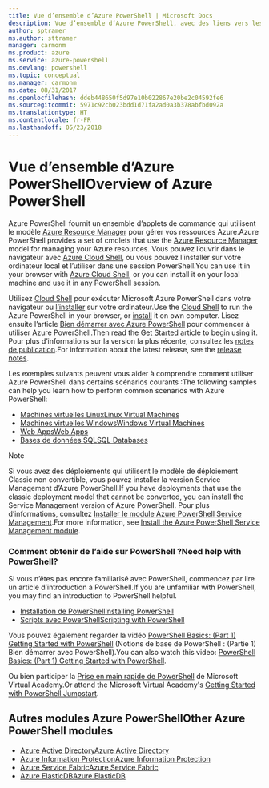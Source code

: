 ```yaml
---
title: Vue d’ensemble d’Azure PowerShell | Microsoft Docs
description: Vue d’ensemble d’Azure PowerShell, avec des liens vers les procédures d’installation et de configuration.
author: sptramer
ms.author: sttramer
manager: carmonm
ms.product: azure
ms.service: azure-powershell
ms.devlang: powershell
ms.topic: conceptual
ms.manager: carmonm
ms.date: 08/31/2017
ms.openlocfilehash: ddeb448650f5d97e10b022867e20be2c04592fe6
ms.sourcegitcommit: 5971c92cb023bdd1d71fa2ad0a3b378abfbd092a
ms.translationtype: HT
ms.contentlocale: fr-FR
ms.lasthandoff: 05/23/2018
---
```

# <a name="overview-of-azure-powershell"></a><span data-ttu-id="261f9-103">Vue d’ensemble d’Azure PowerShell</span><span class="sxs-lookup"><span data-stu-id="261f9-103">Overview of Azure PowerShell</span></span>

<span data-ttu-id="261f9-104">Azure PowerShell fournit un ensemble d’applets de commande qui utilisent le modèle [Azure Resource Manager](/azure/azure-resource-manager/resource-group-overview) pour gérer vos ressources Azure.</span><span class="sxs-lookup"><span data-stu-id="261f9-104">Azure PowerShell provides a set of cmdlets that use the [Azure Resource Manager](/azure/azure-resource-manager/resource-group-overview) model for managing your Azure resources.</span></span> <span data-ttu-id="261f9-105">Vous pouvez l’ouvrir dans le navigateur avec [Azure Cloud Shell](/azure/cloud-shell/overview), ou vous pouvez l’installer sur votre ordinateur local et l’utiliser dans une session PowerShell.</span><span class="sxs-lookup"><span data-stu-id="261f9-105">You can use it in your browser with [Azure Cloud Shell](/azure/cloud-shell/overview), or you can install it on your local machine and use it in any PowerShell session.</span></span>

<span data-ttu-id="261f9-106">Utilisez [Cloud Shell](/azure/cloud-shell/overview) pour exécuter Microsoft Azure PowerShell dans votre navigateur ou [l’installer](install-azurerm-ps.md) sur votre ordinateur.</span><span class="sxs-lookup"><span data-stu-id="261f9-106">Use the [Cloud Shell](/azure/cloud-shell/overview) to run the Azure PowerShell in your browser, or [install](install-azurerm-ps.md) it on own computer.</span></span> <span data-ttu-id="261f9-107">Lisez ensuite l’article [Bien démarrer avec Azure PowerShell](get-started-azureps.md) pour commencer à utiliser Azure PowerShell.</span><span class="sxs-lookup"><span data-stu-id="261f9-107">Then read the [Get Started](get-started-azureps.md) article to begin using it.</span></span> <span data-ttu-id="261f9-108">Pour plus d’informations sur la version la plus récente, consultez les [notes de publication](release-notes-azureps.md).</span><span class="sxs-lookup"><span data-stu-id="261f9-108">For information about the latest release, see the [release notes](release-notes-azureps.md).</span></span>

<span data-ttu-id="261f9-109">Les exemples suivants peuvent vous aider à comprendre comment utiliser Azure PowerShell dans certains scénarios courants :</span><span class="sxs-lookup"><span data-stu-id="261f9-109">The following samples can help you learn how to perform common scenarios with Azure PowerShell:</span></span>

* [<span data-ttu-id="261f9-110">Machines virtuelles Linux</span><span class="sxs-lookup"><span data-stu-id="261f9-110">Linux Virtual Machines</span></span>](/azure/virtual-machines/virtual-machines-linux-powershell-samples?toc=/powershell/azure/toc.json)
* [<span data-ttu-id="261f9-111">Machines virtuelles Windows</span><span class="sxs-lookup"><span data-stu-id="261f9-111">Windows Virtual Machines</span></span>](/azure/virtual-machines/virtual-machines-windows-powershell-samples?toc=/powershell/azure/toc.json)
* [<span data-ttu-id="261f9-112">Web Apps</span><span class="sxs-lookup"><span data-stu-id="261f9-112">Web Apps</span></span>](/azure/app-service-web/app-service-powershell-samples?toc=/powershell/azure/toc.json)
* [<span data-ttu-id="261f9-113">Bases de données SQL</span><span class="sxs-lookup"><span data-stu-id="261f9-113">SQL Databases</span></span>](/azure/sql-database/sql-database-powershell-samples?toc=/powershell/azure/toc.json)

> [!NOTE]
> <span data-ttu-id="261f9-114">Si vous avez des déploiements qui utilisent le modèle de déploiement Classic non convertible, vous pouvez installer la version Service Management d’Azure PowerShell.</span><span class="sxs-lookup"><span data-stu-id="261f9-114">If you have deployments that use the classic deployment model that cannot be converted, you can install the Service Management version of Azure PowerShell.</span></span> <span data-ttu-id="261f9-115">Pour plus d’informations, consultez [Installer le module Azure PowerShell Service Management](/powershell/azure/servicemanagement/install-azure-ps).</span><span class="sxs-lookup"><span data-stu-id="261f9-115">For more information, see [Install the Azure PowerShell Service Management module](/powershell/azure/servicemanagement/install-azure-ps).</span></span>


### <a name="need-help-with-powershell"></a><span data-ttu-id="261f9-116">Comment obtenir de l’aide sur PowerShell ?</span><span class="sxs-lookup"><span data-stu-id="261f9-116">Need help with PowerShell?</span></span>

<span data-ttu-id="261f9-117">Si vous n’êtes pas encore familiarisé avec PowerShell, commencez par lire un article d’introduction à PowerShell.</span><span class="sxs-lookup"><span data-stu-id="261f9-117">If you are unfamiliar with PowerShell, you may find an introduction to PowerShell helpful.</span></span>

* [<span data-ttu-id="261f9-118">Installation de PowerShell</span><span class="sxs-lookup"><span data-stu-id="261f9-118">Installing PowerShell</span></span>](/powershell/scripting/installing-windows-powershell)
* [<span data-ttu-id="261f9-119">Scripts avec PowerShell</span><span class="sxs-lookup"><span data-stu-id="261f9-119">Scripting with PowerShell</span></span>](/powershell/scripting/scripting-with-windows-powershell)

<span data-ttu-id="261f9-120">Vous pouvez également regarder la vidéo [PowerShell Basics: (Part 1) Getting Started with PowerShell](https://channel9.msdn.com/Blogs/Taste-of-Premier/PowerShellBasicsPart1) (Notions de base de PowerShell : (Partie 1) Bien démarrer avec PowerShell).</span><span class="sxs-lookup"><span data-stu-id="261f9-120">You can also watch this video: [PowerShell Basics: (Part 1) Getting Started with PowerShell](https://channel9.msdn.com/Blogs/Taste-of-Premier/PowerShellBasicsPart1).</span></span>

<span data-ttu-id="261f9-121">Ou bien participer la [Prise en main rapide de PowerShell](https://mva.microsoft.com/liveevents/powershell-jumpstart) de Microsoft Virtual Academy.</span><span class="sxs-lookup"><span data-stu-id="261f9-121">Or attend the Microsoft Virtual Academy's [Getting Started with PowerShell Jumpstart](https://mva.microsoft.com/liveevents/powershell-jumpstart).</span></span>

## <a name="other-azure-powershell-modules"></a><span data-ttu-id="261f9-122">Autres modules Azure PowerShell</span><span class="sxs-lookup"><span data-stu-id="261f9-122">Other Azure PowerShell modules</span></span>

* [<span data-ttu-id="261f9-123">Azure Active Directory</span><span class="sxs-lookup"><span data-stu-id="261f9-123">Azure Active Directory</span></span>](/powershell/azure/active-directory/)
* [<span data-ttu-id="261f9-124">Azure Information Protection</span><span class="sxs-lookup"><span data-stu-id="261f9-124">Azure Information Protection</span></span>](/powershell/azure/aip/)
* [<span data-ttu-id="261f9-125">Azure Service Fabric</span><span class="sxs-lookup"><span data-stu-id="261f9-125">Azure Service Fabric</span></span>](/powershell/azure/service-fabric/)
* [<span data-ttu-id="261f9-126">Azure ElasticDB</span><span class="sxs-lookup"><span data-stu-id="261f9-126">Azure ElasticDB</span></span>](/powershell/azure/elasticdbjobs/)
